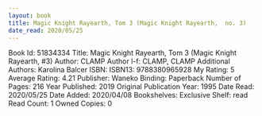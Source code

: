 ```yaml
---
layout: book
title: Magic Knight Rayearth, Tom 3 (Magic Knight Rayearth,  no. 3)
date_read: 2020/05/25
---
```


Book Id: 51834334
Title: Magic Knight Rayearth, Tom 3 (Magic Knight Rayearth, #3)
Author: CLAMP
Author l-f: CLAMP, CLAMP
Additional Authors: Karolina Balcer
ISBN: 
ISBN13: 9788380965928
My Rating: 5
Average Rating: 4.21
Publisher: Waneko
Binding: Paperback
Number of Pages: 216
Year Published: 2019
Original Publication Year: 1995
Date Read: 2020/05/25
Date Added: 2020/04/08
Bookshelves: 
Exclusive Shelf: read
Read Count: 1
Owned Copies: 0

